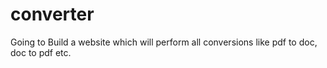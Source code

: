 # converter
Going to Build a website which will perform all conversions like pdf to doc, doc to pdf etc.
